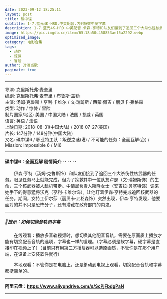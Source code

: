 ```yaml
---
date: 2023-09-12 18:25:11
layout: post
title: 碟中谍
subtitle: 1-7.蓝光4K-HRD.中英配音.内封特效中英字幕
description: 1-7.蓝光4K-HRD.中英配音.伊森·亨特和队友们接到了追回三个大杀伤性核武器的任务。眼见任务马上就能完成，但为了挽救其中一位队友卢瑟的生命，三个核武器被人趁机带走。中情局负责人斯隆女士调来她手下的得意猛将沃克（亨利·卡维尔饰）......
image: https://pic.imgdb.cn/item/65118a50c458853aef5a2292.webp
optimized_image: 
category: 电影合集
tags:
  - 动作
  - 惊悚
  - 冒险
author: 对酒当歌
paginate: true
---
```

---

导演: 克里斯托弗·麦奎里  
编剧: 克里斯托弗·麦奎里 / 布鲁斯·盖勒  
主演: 汤姆·克鲁斯 / 亨利·卡维尔 / 文·瑞姆斯 / 西蒙·佩吉 / 丽贝卡·弗格森  
类型: 动作 / 惊悚 / 冒险  
制片国家/地区: 美国 / 中国大陆 / 法国 / 挪威 / 英国  
语言: 英语 / 法语  
上映日期: 2018-08-31(中国大陆) / 2018-07-27(美国)  
片长: 147分钟 / 148分钟(中国大陆)  
又名: 碟中谍6 / 职业特工队：叛逆之谜(港) / 不可能的任务：全面瓦解(台) / Mission: Impossible 6 / MI6  

---

#### 碟中谍6：全面瓦解 剧情简介 · · · · · ·

　　伊森·亨特（汤姆·克鲁斯饰）和队友们接到了追回三个大杀伤性核武器的任务。眼见任务马上就能完成，但为了挽救其中一位队友卢瑟（文·瑞姆斯饰）的生命，三个核武器被人趁机带走。中情局负责人斯隆女士（安吉拉·贝塞特饰）调来她手下的得意猛将沃克（亨利·卡维尔饰），让他盯着伊森·亨特完成追回核武器的任务。期间，女特工伊尔莎（丽贝卡·弗格森饰）突然出现，伊森·亨特发现，他要面对的并不只是恐怖分子，还有潜藏在政府部门的内鬼。

---

##### 🔔提示：如何切换音轨和字幕

　　在线观看：播放多音轨视频时，想切换其他配音音轨，需要在原画质上播放才能有切换配音音轨的选项，字幕也一样的道理。（字幕必须是软字幕，硬字幕是直接印在视频上了）（目前只有用第三方播放器可以选原画质，不管你是在那个用户端，在设备上安装软件就行）

　　本地观看：不管你是在电脑上，还是移动到电视上观看，切换配音音轨和字幕都挺简单的。

---

**阿里云盘：<https://www.aliyundrive.com/s/ScPjFbdgPaN>**

---
